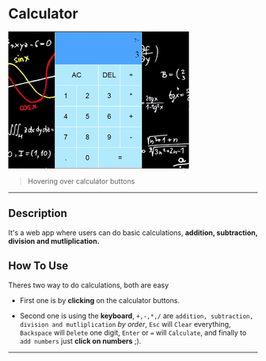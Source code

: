 # Calculator

![The game page](gif/calculator.gif)

> Hovering over calculator buttons 

---

## Description
It's a web app where users can do basic calculations, **addition, subtraction, division and mutliplication.**
## How To Use
 Theres two way to do calculations, both are easy
  - First one is by **clicking** on the calculator buttons.

  - Second one is using the **keyboard**, `+,-,*,/` are `addition, subtraction, division and mutliplication` *by order*, `Esc` will `Clear` everything, `Backspace` will `Delete` one digit, `Enter` or `=` will `Calculate`, and finally to `add numbers` just **click on numbers** ;).
---
